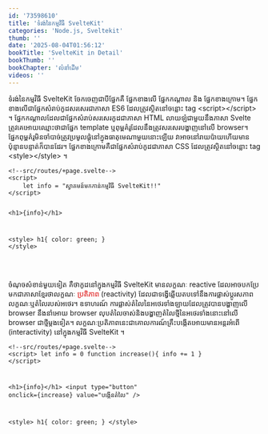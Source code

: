```yaml
---
id: '73598610'
title: 'ទំរង់​នៃ​កម្មវិធី SvelteKit'
categories: 'Node.js, Sveltekit'
thumb: ''
date: '2025-08-04T01:56:12'
bookTitle: 'SvelteKit in Detail'
bookThumb: ''
bookChapter: 'លំនាំ​ដើម'
videos: ''
---
```

<p>ទំរង់​នៃ​កម្មវិធី SvelteKit ចែក​ចេញ​ជា​បី​ផ្នែក​គឺ​ ផ្នែក​ខាង​លើ ផ្នែក​កណ្តាល និង​ ផ្នែក​ខាង​ក្រោម​។ ផ្នែក​ខាង​លើ​ជា​ផ្នែក​សំរាប់​កូដ​សរសេរ​ជា​ភាសា ES6 ដែល​ត្រូវ​ស្ថិត​នៅ​ចន្លោះ tag &lt;script&gt;&lt;/script&gt; ។ ផ្នែក​កណ្តាល​ដែល​ជា​ផ្នែក​សំរាប់​សរសេរ​កូដ​ជា​ភាសា HTML លាយ​ឡំ​ជាមួយ​នឹង​ភាសា Svelte ត្រូវ​គេ​អោយ​ឈ្មោះ​ថា​ជា​ផ្នែក template ឬ​ពុម្ព​គំរូ​ដែល​នឹង​ត្រូវ​សរសេរ​បង្ហាញ​នៅ​លើ browser។ ផ្នែក​ពុម្ព​គំរូ​មិន​ចាំបាច់ត្រូវ​ប្រមូល​ផ្តុំ​​នៅ​ក្នុង​ធាតុ​មេ​ណា​មួយ​​នោះ​ឡើយ វា​អាច​នៅ​រាយប៉ាយ​ហើយ​មាន​ប៉ុន្មានបន្ទាត់​ក៏​បាន​ដែរ​។ ផ្នែក​ខាង​ក្រោម​គឺ​ជា​ផ្នែក​សំរាប់​កូដ​ជា​ភាសា CSS ដែល​ត្រូវ​ស្ថិត​នៅ​ចន្លោះ​ tag &lt;style&gt;&lt;/style&gt; ។</p><pre><code class="language-html">&lt;!--src/routes/+page.svelte--&gt;
&lt;script&gt;
    let info = "ស្វាគមន៍​មក​កាន់​កម្មវិធី SvelteKit!!"
&lt;/script&gt;
 
&lt;h1&gt;{info}&lt;/h1&gt;
 
&lt;style&gt;
    h1{
        color: green;
    }
&lt;/style&gt;</code></pre><p>&nbsp;</p><p>ចំណុច​សំខាន់​មួយ​ទៀត គឺ​ថា​កូដ​នៅ​ក្នុង​កម្មវិធី SvelteKit មាន​លក្ខណៈ reactive ដែល​អាច​បក​ប្រែ​មក​ជា​ភាសា​ខ្មែរ​ថាលក្ខណៈ <span style="color:hsl(0, 75%, 60%);"><strong>ប្រតិភាព</strong></span> (reactivity) ដែល​ជា​ទង្វើ​ឆ្លើយ​តប​ទៅ​នឹង​ការផ្លាស់ប្តូរ​សភាព​លក្ខណៈ​ឬ​តំលៃ​របស់​អថេរ​។ ឧទាហរណ៍ ការផ្លាស់​តំលៃ​នៃ​អថេរទាំងឡាយ​ដែល​ត្រូវ​បាន​បង្ហាញ​លើ​ browser នឹង​នាំ​អោយ​ browser លុប​តំលៃ​ចាស់​និង​បង្ហាញ​តំលៃ​ថ្មី​នៃ​អថេរ​ទាំងនោះ​នៅ​លើ​ browser ជា​ថ្មី​ម្តង​ទៀត​។ លក្ខណៈ​ប្រតិភាព​នេះ​ជា​គោលការណ៍​គ្រឹះ​បង្កើត​អោយ​មាន​អន្តរអំពើ (interactivity) នៅ​ក្នុង​កម្មវិធី SvelteKit ។</p><pre><code class="language-html">&lt;!--src/routes/+page.svelte--&gt;
&lt;script&gt;
    let info = 0
    function increase(){
        info += 1
    }
&lt;/script&gt;
 
&lt;h1&gt;{info}&lt;/h1&gt;
&lt;input type="button" onclick={increase} value="បង្កើន​តំលៃ" /&gt;
 
&lt;style&gt;
    h1{
        color: green;
    }
&lt;/style&gt;</code></pre>